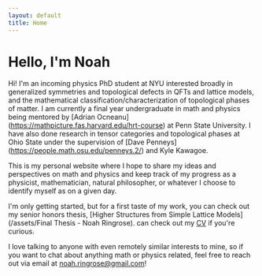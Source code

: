 ```yaml
---
layout: default
title: Home
---
```


# Hello, I'm Noah

Hi! I'm an incoming physics PhD student at NYU interested broadly in generalized symmetries and topological defects in QFTs and lattice models, and the mathematical classification/characterization of topological phases of matter. I am currently a final year undergraduate in math and physics being mentored by [Adrian Ocneanu] (https://mathpicture.fas.harvard.edu/hrt-course) at Penn State University. I have also done research in tensor categories and topological phases at Ohio State under the supervision of [Dave Penneys] (https://people.math.osu.edu/penneys.2/) and Kyle Kawagoe.

This is my personal website where I hope to share my ideas and perspectives on math and physics and keep track of my progress as a physicist, mathematician, natural philosopher, or whatever I choose to identify myself as on a given day.  

I'm only getting started, but for a first taste of my work, you can check out my senior honors thesis, [Higher Structures from Simple Lattice Models] (/assets/Final Thesis - Noah Ringrose). can check out my [CV](/assets/cv.pdf) if you're curious.

I love talking to anyone with even remotely similar interests to mine, so if you want to chat about anything math or physics related, feel free to reach out via email at noah.ringrose@gmail.com!

